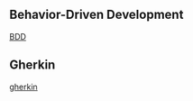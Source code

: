 ## Behavior-Driven Development

[BDD](https://blog.onedaytesting.com.br/bdd-introducao/)

## Gherkin

[gherkin](https://blog.onedaytesting.com.br/gherkin/)